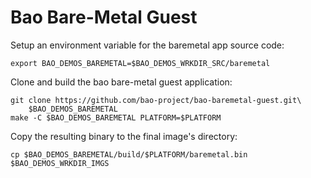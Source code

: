 # Bao Bare-Metal Guest

Setup an environment variable for the baremetal app source code:

```
export BAO_DEMOS_BAREMETAL=$BAO_DEMOS_WRKDIR_SRC/baremetal
```

Clone and build the bao bare-metal guest application:

```
git clone https://github.com/bao-project/bao-baremetal-guest.git\
    $BAO_DEMOS_BAREMETAL
make -C $BAO_DEMOS_BAREMETAL PLATFORM=$PLATFORM
```

Copy the resulting binary to the final image's directory:

```
cp $BAO_DEMOS_BAREMETAL/build/$PLATFORM/baremetal.bin $BAO_DEMOS_WRKDIR_IMGS
```
